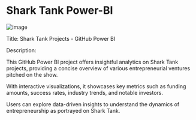 # Shark Tank Power-BI

![image](https://github.com/Devikalahari03/Shark-Tank-Power-BI/assets/157952673/c2e781ef-64c3-4121-a461-97871d70af88)

Title: Shark Tank Projects - GitHub Power BI

Description:

This GitHub Power BI project offers insightful analytics on Shark Tank projects, providing a concise overview of various entrepreneurial ventures pitched on the show. 

With interactive visualizations, it showcases key metrics such as funding amounts, success rates, industry trends, and notable investors.

Users can explore data-driven insights to understand the dynamics of entrepreneurship as portrayed on Shark Tank.
